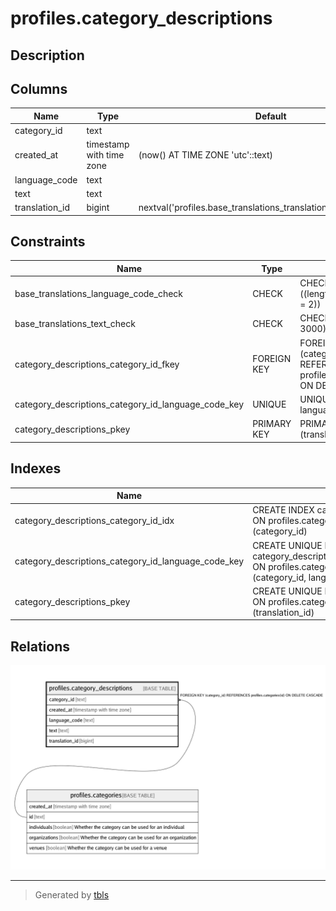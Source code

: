 # profiles.category_descriptions

## Description

## Columns

| Name | Type | Default | Nullable | Children | Parents | Comment |
| ---- | ---- | ------- | -------- | -------- | ------- | ------- |
| category_id | text |  | false |  | [profiles.categories](profiles.categories.md) |  |
| created_at | timestamp with time zone | (now() AT TIME ZONE 'utc'::text) | false |  |  |  |
| language_code | text |  | false |  |  |  |
| text | text |  | false |  |  |  |
| translation_id | bigint | nextval('profiles.base_translations_translation_id_seq'::regclass) | false |  |  |  |

## Constraints

| Name | Type | Definition |
| ---- | ---- | ---------- |
| base_translations_language_code_check | CHECK | CHECK ((length(language_code) = 2)) |
| base_translations_text_check | CHECK | CHECK (is_strlen(text, 1, 3000)) |
| category_descriptions_category_id_fkey | FOREIGN KEY | FOREIGN KEY (category_id) REFERENCES profiles.categories(id) ON DELETE CASCADE |
| category_descriptions_category_id_language_code_key | UNIQUE | UNIQUE (category_id, language_code) |
| category_descriptions_pkey | PRIMARY KEY | PRIMARY KEY (translation_id) |

## Indexes

| Name | Definition |
| ---- | ---------- |
| category_descriptions_category_id_idx | CREATE INDEX category_descriptions_category_id_idx ON profiles.category_descriptions USING btree (category_id) |
| category_descriptions_category_id_language_code_key | CREATE UNIQUE INDEX category_descriptions_category_id_language_code_key ON profiles.category_descriptions USING btree (category_id, language_code) |
| category_descriptions_pkey | CREATE UNIQUE INDEX category_descriptions_pkey ON profiles.category_descriptions USING btree (translation_id) |

## Relations

![er](profiles.category_descriptions.png)

---

> Generated by [tbls](https://github.com/k1LoW/tbls)
